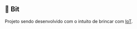 ## :satellite: Bit

Projeto sendo desenvolvido com o intuito de brincar com [IoT](https://en.wikipedia.org/wiki/Internet_of_things).
